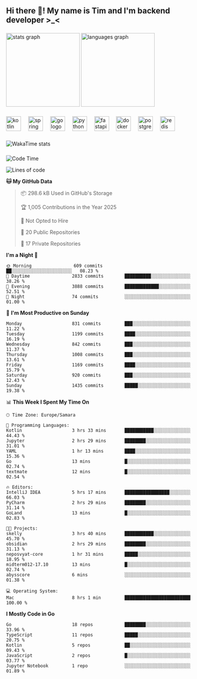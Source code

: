 <h2 align="left">Hi there 👋! My name is Tim and I'm backend developer >_<</h2>

###

<div align="left">
  <img src="https://github-readme-stats-qilm.vercel.app/api?username=intezya&hide_title=false&hide_rank=false&show_icons=true&include_all_commits=true&count_private=true&disable_animations=false&theme=omni&locale=en&hide_border=true&order=1&show=prs_merged&hide=issues" height="200" alt="stats graph"  />
  <img src="https://github-readme-stats-qilm.vercel.app/api/top-langs?username=intezya&locale=en&hide_title=false&layout=donut&langs_count=5&theme=omni&hide_border=true&order=2&exclude_repo=github-readme-stats&hide=Mako,Jupyter%20Notebook" height="200" alt="languages graph"  />
</div>

###

<div align="left">
  <img src="https://img.shields.io/badge/Kotlin-7F52FF?logo=kotlin&logoColor=white&style=for-the-badge" height="40" alt="kotlin logo"  />
  <img width="12" />
  <img src="https://img.shields.io/badge/Spring-6DB33F?logo=spring&logoColor=black&style=for-the-badge" height="40" alt="spring logo"  />
  <img width="12" />
  <img src="https://img.shields.io/badge/Go-00ADD8?logo=go&logoColor=white&style=for-the-badge" height="40" alt="go logo"  />
  <img width="12" />
  <img src="https://img.shields.io/badge/Python-3776AB?logo=python&logoColor=white&style=for-the-badge" height="40" alt="python logo"  />
  <img width="12" />
  <img src="https://img.shields.io/badge/FastAPI-009688?logo=fastapi&logoColor=white&style=for-the-badge" height="40" alt="fastapi logo"  />
  <img width="12" />
  <img src="https://img.shields.io/badge/Docker-2496ED?logo=docker&logoColor=white&style=for-the-badge" height="40" alt="docker logo"  />
  <img width="12" />
  <img src="https://img.shields.io/badge/PostgreSQL-4169E1?logo=postgresql&logoColor=white&style=for-the-badge" height="40" alt="postgresql logo"  />
  <img width="12" />
  <img src="https://img.shields.io/badge/Redis-DC382D?logo=redis&logoColor=white&style=for-the-badge" height="40" alt="redis logo"  />
</div>

###

<picture>
	<source
		srcset="https://github-readme-stats-qilm.vercel.app/api/wakatime?username=intezya&theme=omni&layout=compact&hide_border=true"
		media="(prefers-color-scheme: dark)%2C (prefers-color-scheme: no-preference)"
	/>
	<img alt="WakaTime stats" src="https://github-readme-stats-qilm.vercel.app/api/wakatime?username=intezya&theme=omni&layout=compact&hide_border=true&"/>
</picture>

###

<!--START_SECTION:waka-->
![Code Time](http://img.shields.io/badge/Code%20Time-980%20hrs%2023%20mins-blue)

![Lines of code](https://img.shields.io/badge/From%20Hello%20World%20I%27ve%20Written-1.8%20million%20lines%20of%20code-blue)

**🐱 My GitHub Data** 

> 📦 298.6 kB Used in GitHub's Storage 
 > 
> 🏆 1,005 Contributions in the Year 2025
 > 
> 🚫 Not Opted to Hire
 > 
> 📜 20 Public Repositories 
 > 
> 🔑 17 Private Repositories 
 > 
**I'm a Night 🦉** 

```text
🌞 Morning                609 commits         ██░░░░░░░░░░░░░░░░░░░░░░░   08.23 % 
🌆 Daytime                2833 commits        ██████████░░░░░░░░░░░░░░░   38.26 % 
🌃 Evening                3888 commits        █████████████░░░░░░░░░░░░   52.51 % 
🌙 Night                  74 commits          ░░░░░░░░░░░░░░░░░░░░░░░░░   01.00 % 
```
📅 **I'm Most Productive on Sunday** 

```text
Monday                   831 commits         ███░░░░░░░░░░░░░░░░░░░░░░   11.22 % 
Tuesday                  1199 commits        ████░░░░░░░░░░░░░░░░░░░░░   16.19 % 
Wednesday                842 commits         ███░░░░░░░░░░░░░░░░░░░░░░   11.37 % 
Thursday                 1008 commits        ███░░░░░░░░░░░░░░░░░░░░░░   13.61 % 
Friday                   1169 commits        ████░░░░░░░░░░░░░░░░░░░░░   15.79 % 
Saturday                 920 commits         ███░░░░░░░░░░░░░░░░░░░░░░   12.43 % 
Sunday                   1435 commits        █████░░░░░░░░░░░░░░░░░░░░   19.38 % 
```


📊 **This Week I Spent My Time On** 

```text
🕑︎ Time Zone: Europe/Samara

💬 Programming Languages: 
Kotlin                   3 hrs 33 mins       ███████████░░░░░░░░░░░░░░   44.43 % 
Jupyter                  2 hrs 29 mins       ████████░░░░░░░░░░░░░░░░░   31.01 % 
YAML                     1 hr 13 mins        ████░░░░░░░░░░░░░░░░░░░░░   15.36 % 
Go                       13 mins             █░░░░░░░░░░░░░░░░░░░░░░░░   02.74 % 
textmate                 12 mins             █░░░░░░░░░░░░░░░░░░░░░░░░   02.54 % 

🔥 Editors: 
IntelliJ IDEA            5 hrs 17 mins       █████████████████░░░░░░░░   66.03 % 
PyCharm                  2 hrs 29 mins       ████████░░░░░░░░░░░░░░░░░   31.14 % 
GoLand                   13 mins             █░░░░░░░░░░░░░░░░░░░░░░░░   02.83 % 

🐱‍💻 Projects: 
skelly                   3 hrs 40 mins       ███████████░░░░░░░░░░░░░░   45.70 % 
obsidian                 2 hrs 29 mins       ████████░░░░░░░░░░░░░░░░░   31.13 % 
neposvyat-core           1 hr 31 mins        █████░░░░░░░░░░░░░░░░░░░░   18.95 % 
midterm012-17.10         13 mins             █░░░░░░░░░░░░░░░░░░░░░░░░   02.74 % 
abysscore                6 mins              ░░░░░░░░░░░░░░░░░░░░░░░░░   01.38 % 

💻 Operating System: 
Mac                      8 hrs 1 min         █████████████████████████   100.00 % 
```

**I Mostly Code in Go** 

```text
Go                       18 repos            ████████░░░░░░░░░░░░░░░░░   33.96 % 
TypeScript               11 repos            █████░░░░░░░░░░░░░░░░░░░░   20.75 % 
Kotlin                   5 repos             ██░░░░░░░░░░░░░░░░░░░░░░░   09.43 % 
JavaScript               2 repos             █░░░░░░░░░░░░░░░░░░░░░░░░   03.77 % 
Jupyter Notebook         1 repo              ░░░░░░░░░░░░░░░░░░░░░░░░░   01.89 % 
```




<!--END_SECTION:waka-->
